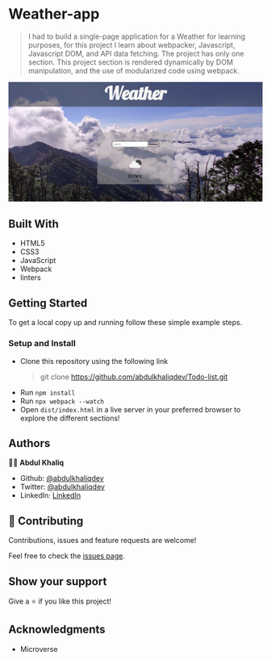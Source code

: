 # Weather-app

> I had to build a single-page application for a Weather for learning purposes, for this project I learn about webpacker, Javascript, Javascript DOM, and API data fetching. The project has only one section. This project section is rendered dynamically by DOM manipulation, and the use of modularized code using webpack.

![screenshot](./src/image/screenshot/screenshot.png)

## Built With

- HTML5
- CSS3
- JavaScript
- Webpack
- linters

## Getting Started

To get a local copy up and running follow these simple example steps.

### Setup and Install

- Clone this repository using the following link
  > git clone https://github.com/abdulkhaliqdev/Todo-list.git
- Run `npm install`
- Run `npx webpack --watch`
- Open `dist/index.html` in a live server in your preferred browser to explore the different sections! 

## Authors

👨‍💻 **Abdul Khaliq**

- Github: [@abdulkhaliqdev](https://github.com/abdulkhaliqdev)
- Twitter: [@abdulkhaliqdev](https://twitter.com/Abdulkhaliqdev)
- LinkedIn: [LinkedIn](https://www.linkedin.com/in/abdul-khaliq-89452b1a9/)

## 🤝 Contributing

Contributions, issues and feature requests are welcome!

Feel free to check the [issues page](https://github.com/abdulkhaliqdev/restaurant-page/issues).

## Show your support

Give a ⭐️ if you like this project!

## Acknowledgments

- Microverse
